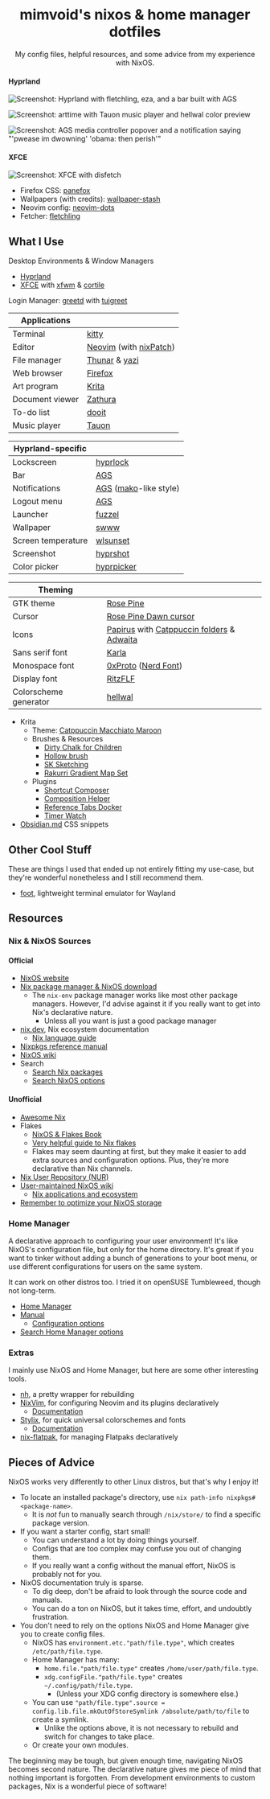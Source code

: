 <div align="center">

# mimvoid's nixos & home manager dotfiles

My config files, helpful resources, and some advice from my experience with NixOS.

</div>

#### Hyprland

![Screenshot: Hyprland with fletchling, eza, and a bar built with AGS][i1]

![Screenshot: arttime with Tauon music player and hellwal color preview][i2]

![Screenshot: AGS media controller popover and a notification saying "'pwease im dwowning' 'obama: then perish'"][i3]

[i1]: assets/2025-08-21_hyprland-1.png
[i2]: assets/2025-08-21_hyprland-2.png
[i3]: assets/2025-08-21_hyprland-3.png

#### XFCE

![Screenshot: XFCE with disfetch](./assets/2024-07-09_xfce.png)

- Firefox CSS: [panefox](https://github.com/mimvoid/panefox)
- Wallpapers (with credits): [wallpaper-stash](https://github.com/mimvoid/wallpaper-stash)
- Neovim config: [neovim-dots](https://github.com/mimvoid/neovim-dots)
- Fetcher: [fletchling](https://github.com/mimvoid/fletchling)

## What I Use

Desktop Environments & Window Managers

- [Hyprland](https://hyprland.org)
- [XFCE][w1] with [xfwm][w2] & [cortile][w3]

Login Manager: [greetd][w4] with [tuigreet][w5]

[w1]: https://xfce.org
[w2]: https://docs.xfce.org/xfce/xfwm4/start
[w3]: https://github.com/leukipp/cortile
[w4]: https://sr.ht/~kennylevinsen/greetd
[w5]: https://github.com/apognu/tuigreet

| Applications    |                                    |
| --------------- | ---------------------------------- |
| Terminal        | [kitty][a1]                        |
| Editor          | [Neovim][a2] (with [nixPatch][a3]) |
| File manager    | [Thunar][a4] & [yazi][a5]          |
| Web browser     | [Firefox][a6]                      |
| Art program     | [Krita][a7]                        |
| Document viewer | [Zathura][a8]                      |
| To-do list      | [dooit][a9]                        |
| Music player    | [Tauon][a10]                       |

[a1]: https://sw.kovidgoyal.net/kitty
[a2]: https://neovim.io
[a3]: https://github.com/NicoElbers/nixPatch-nvim
[a4]: https://docs.xfce.org/xfce/thunar/start
[a5]: https://github.com/sxyazi/yazi
[a6]: https://firefox.com
[a7]: https://krita.org
[a8]: https://git.pwmt.org/pwmt/zathura
[a9]: https://github.com/dooit-org/dooit
[a10]: https://tauonmusicbox.rocks

| Hyprland-specific  |                                   |
| ------------------ | --------------------------------- |
| Lockscreen         | [hyprlock][h1]                    |
| Bar                | [AGS][h2]                         |
| Notifications      | [AGS][h2] ([mako][h3]-like style) |
| Logout menu        | [AGS][h2]                         |
| Launcher           | [fuzzel][h4]                      |
| Wallpaper          | [swww][h5]                        |
| Screen temperature | [wlsunset][h6]                    |
| Screenshot         | [hyprshot][h7]                    |
| Color picker       | [hyprpicker][h8]                  |

[h1]: https://wiki.hyprland.org/Hypr-Ecosystem
[h2]: https://github.com/Aylur/ags
[h3]: https://github.com/emersion/mako
[h4]: https://codeberg.org/dnkl/fuzzel
[h5]: https://github.com/LGFae/swww
[h6]: https://sr.ht/~kennylevinsen/wlsunset
[h7]: https://github.com/Gustash/hyprshot
[h8]: https://github.com/hyprwm/hyprpicker

| Theming               |                                                             |
| --------------------- | ----------------------------------------------------------- |
| GTK theme             | [Rose Pine][t1]                                        |
| Cursor                | [Rose Pine Dawn cursor][t2]                                 |
| Icons                 | [Papirus][t3] with [Catppuccin folders][t4] & [Adwaita][t5] |
| Sans serif font       | [Karla][t5]                                                 |
| Monospace font        | [0xProto][t6] ([Nerd Font][t7])                             |
| Display font          | [RitzFLF][t8]                                               |
| Colorscheme generator | [hellwal][t9]                                               |

[t1]: https://github.com/rose-pine/gtk
[t2]: https://github.com/rose-pine/cursor
[t3]: https://github.com/PapirusDevelopmentTeam/papirus-icon-theme
[t4]: https://github.com/catppuccin/papirus-folders
[t5]: https://gitlab.gnome.org/GNOME/adwaita-icon-theme
[t6]: https://github.com/googlefonts/karla
[t7]: https://github.com/0xType/0xProto
[t8]: https://www.nerdfonts.com
[t9]: https://moorstation.org/typoasis/designers/casady_greene/r_z.htm
[t10]: https://github.com/danihek/hellwal

- Krita
  - Theme: [Catppuccin Macchiato Maroon](https://github.com/catppuccin/kde)
  - Brushes & Resources
    - [Dirty Chalk for Children](https://krita-artists.org/t/dirty-chalk-for-children-free/39643)
    - [Hollow brush](https://krita-artists.org/t/i-made-a-hollow-brush/92064)
    - [SK Sketching](https://krita-artists.org/t/sk-sketching-in-krita-v1/45795)
    - [Rakurri Gradient Map Set](https://krita-artists.org/t/rakurri-gradient-map-set-free-gradient-maps/33381)
  - Plugins
    - [Shortcut Composer](https://github.com/wojtryb/Shortcut-Composer)
    - [Composition Helper](https://github.com/Grum999/CompositionHelper)
    - [Reference Tabs Docker](https://invent.kde.org/freyalupen/reference-tabs-docker)
    - [Timer Watch](https://github.com/EyeOdin/timer_watch)
- [Obsidian.md](https://obsidian.md) CSS snippets

## Other Cool Stuff

These are things I used that ended up not entirely fitting my use-case, but they're wonderful
nonetheless and I still recommend them.

- [foot](https://codeberg.org/dnkl/foot), lightweight terminal emulator for Wayland

## Resources

### Nix & NixOS Sources

#### Official

- [NixOS website](https://nixos.org)
- [Nix package manager & NixOS download](https://nixos.org/download)
  - The `nix-env` package manager works like most other package managers. However, I'd advise against it if you really want to get into Nix's declarative nature.
    - Unless all you want is just a good package manager
- [nix.dev](https://nix.dev), Nix ecosystem documentation
  - [Nix language guide](https://nix.dev/tutorials/nix-language)
- [Nixpkgs reference manual](https://nixos.org/manual/nixpkgs/stable)
- [NixOS wiki](https://wiki.nixos.org/wiki/NixOS_Wiki)
- Search
  - [Search Nix packages](https://search.nixos.org/packages)
  - [Search NixOS options](https://search.nixos.org/options)

#### Unofficial

- [Awesome Nix](https://github.com/nix-community/awesome-nix)
- Flakes
  - [NixOS & Flakes Book](https://nixos-and-flakes.thiscute.world)
  - [Very helpful guide to Nix flakes](https://nixos-and-flakes.thiscute.world/nixos-with-flakes/introduction-to-flakes)
  - Flakes may seem daunting at first, but they make it easier to add extra sources and configuration options. Plus, they're more declarative than Nix channels.
- [Nix User Repository (NUR)](https://nur.nix-community.org)
- [User-maintained NixOS wiki](https://nixos.wiki)
  - [Nix applications and ecosystem](https://nixos.wiki/wiki/Applications)
- [Remember to optimize your NixOS storage](https://www.reddit.com/r/NixOS/comments/1cunvdw/friendly_reminder_optimizestore_is_not_on_by)

### Home Manager

A declarative approach to configuring your user environment! It's like NixOS's configuration file, but only for the home directory. It's great if you want to tinker without adding a bunch of generations to your boot menu, or use different configurations for users on the same system.

It can work on other distros too. I tried it on openSUSE Tumbleweed, though not long-term.

- [Home Manager](https://github.com/nix-community/home-manager)
- [Manual](https://nix-community.github.io/home-manager)
  - [Configuration options](https://nix-community.github.io/home-manager/options.xhtml)
- [Search Home Manager options](https://home-manager-options.extranix.com)

### Extras

I mainly use NixOS and Home Manager, but here are some other interesting tools.

- [nh][em1], a pretty wrapper for rebuilding
- [NixVim][em2], for configuring Neovim and its plugins declaratively
  - [Documentation][em3]
- [Stylix][em5], for quick universal colorschemes and fonts
  - [Documentation][em6]
- [nix-flatpak][em4], for managing Flatpaks declaratively

[em1]: https://github.com/viperML/nh
[em2]: https://github.com/nix-community/nixvim
[em3]: https://nix-community.github.io/nixvim
[em5]: https://github.com/danth/stylix
[em6]: https://danth.github.io/stylix/options/nixos.html
[em4]: https://github.com/gmodena/nix-flatpak

## Pieces of Advice

NixOS works very differently to other Linux distros, but that's why I enjoy it!

- To locate an installed package's directory, use `nix path-info nixpkgs#<package-name>`.
  - It is _not_ fun to manually search through `/nix/store/` to find a specific package version.
- If you want a starter config, start small!
  - You can understand a lot by doing things yourself.
  - Configs that are too complex may confuse you out of changing them.
  - If you really want a config without the manual effort, NixOS is probably not for you.
- NixOS documentation truly is sparse.
  - To dig deep, don't be afraid to look through the source code and manuals.
  - You can do a ton on NixOS, but it takes time, effort, and undoubtly frustration.
- You don't need to rely on the options NixOS and Home Manager give you to create config files.
  - NixOS has `environment.etc."path/file.type"`, which creates `/etc/path/file.type`.
  - Home Manager has many:
    - `home.file."path/file.type"` creates `/home/user/path/file.type`.
    - `xdg.configFile."path/file.type"` creates `~/.config/path/file.type`.
      - (Unless your XDG config directory is somewhere else.)
  - You can use `"path/file.type".source = config.lib.file.mkOutOfStoreSymlink /absolute/path/to/file` to create a symlink.
    - Unlike the options above, it is not necessary to rebuild and switch for changes to take place.
  - Or create your own modules.

The beginning may be tough, but given enough time, navigating NixOS becomes second nature.
The declarative nature gives me piece of mind that nothing important is forgotten.
From development environments to custom packages, Nix is a wonderful piece of software!
